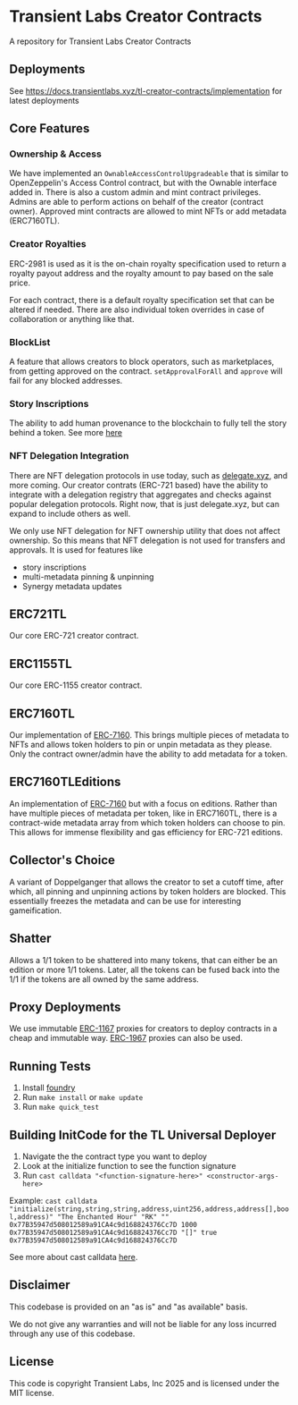 # Transient Labs Creator Contracts
A repository for Transient Labs Creator Contracts

## Deployments
See https://docs.transientlabs.xyz/tl-creator-contracts/implementation for latest deployments

## Core Features
### Ownership & Access
We have implemented an `OwnableAccessControlUpgradeable` that is similar to OpenZeppelin's Access Control contract, but with the Ownable interface added in. There is also a custom admin and mint contract privileges. Admins are able to perform actions on behalf of the creator (contract owner). Approved mint contracts are allowed to mint NFTs or add metadata (ERC7160TL).

### Creator Royalties
ERC-2981 is used as it is the on-chain royalty specification used to return a royalty payout address and the royalty amount to pay based on the sale price. 

For each contract, there is a default royalty specification set that can be altered if needed. There are also individual token overrides in case of collaboration or anything like that.

### BlockList
A feature that allows creators to block operators, such as marketplaces, from getting approved on the contract. `setApprovalForAll` and `approve` will fail for any blocked addresses.

### Story Inscriptions
The ability to add human provenance to the blockchain to fully tell the story behind a token. See more [here](https://github.com/Transient-Labs/tl-story-inscriptions)

### NFT Delegation Integration
There are NFT delegation protocols in use today, such as [delegate.xyz](https://delegate.xyz), and more coming. Our creator contrats (ERC-721 based) have the ability to integrate with a delegation registry that aggregates and checks against popular delegation protocols. Right now, that is just delegate.xyz, but can expand to include others as well. 

We only use NFT delegation for NFT ownership utility that does not affect ownership. So this means that NFT delegation is not used for transfers and approvals. It is used for features like
- story inscriptions
- multi-metadata pinning & unpinning
- Synergy metadata updates

## ERC721TL
Our core ERC-721 creator contract.

## ERC1155TL
Our core ERC-1155 creator contract.

## ERC7160TL
Our implementation of [ERC-7160](https://eips.ethereum.org/EIPS/eip-7160). This brings multiple pieces of metadata to NFTs and allows token holders to pin or unpin metadata as they please. Only the contract owner/admin have the ability to add metadata for a token.

## ERC7160TLEditions
An implementation of [ERC-7160](https://eips.ethereum.org/EIPS/eip-7160) but with a focus on editions. Rather than have multiple pieces of metadata per token, like in ERC7160TL, there is a contract-wide metadata array from which token holders can choose to pin. This allows for immense flexibility and gas efficiency for ERC-721 editions.

## Collector's Choice
A variant of Doppelganger that allows the creator to set a cutoff time, after which, all pinning and unpinning actions by token holders are blocked. This essentially freezes the metadata and can be use for interesting gameification.

## Shatter
Allows a 1/1 token to be shattered into many tokens, that can either be an edition or more 1/1 tokens. Later, all the tokens can be fused back into the 1/1 if the tokens are all owned by the same address.

## Proxy Deployments
We use immutable [ERC-1167](https://eips.ethereum.org/EIPS/eip-1167) proxies for creators to deploy contracts in a cheap and immutable way. [ERC-1967](https://eips.ethereum.org/EIPS/eip-1967) proxies can also be used.

## Running Tests
1. Install [foundry](getfoundry.sh)
2. Run `make install` or `make update`
3. Run `make quick_test`

## Building InitCode for the TL Universal Deployer
1. Navigate the the contract type you want to deploy
2. Look at the initialize function to see the function signature
3. Run `cast calldata "<function-signature-here>" <constructor-args-here>`

Example: `cast calldata "initialize(string,string,string,address,uint256,address,address[],bool,address)" "The Enchanted Hour" "RK" "" 0x77B35947d508012589a91CA4c9d168824376Cc7D 1000 0x77B35947d508012589a91CA4c9d168824376Cc7D "[]" true 0x77B35947d508012589a91CA4c9d168824376Cc7D`

See more about cast calldata [here](https://book.getfoundry.sh/reference/cast/cast-calldata).

## Disclaimer
This codebase is provided on an "as is" and "as available" basis.

We do not give any warranties and will not be liable for any loss incurred through any use of this codebase.

## License
This code is copyright Transient Labs, Inc 2025 and is licensed under the MIT license.